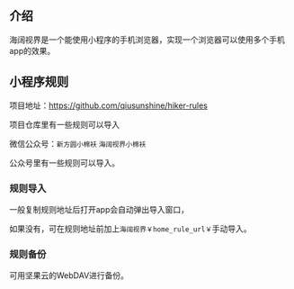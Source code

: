 ## 介绍

海阔视界是一个能使用小程序的手机浏览器，实现一个浏览器可以使用多个手机app的效果。


## 小程序规则

项目地址：https://github.com/qiusunshine/hiker-rules

项目仓库里有一些规则可以导入

微信公众号：`新方圆小棉袄` `海阔视界小棉袄`

公众号里有一些规则可以导入。

### 规则导入

一般复制规则地址后打开app会自动弹出导入窗口，

如果没有，可在规则地址前加上`海阔视界￥home_rule_url￥`手动导入。

### 规则备份

可用坚果云的WebDAV进行备份。

